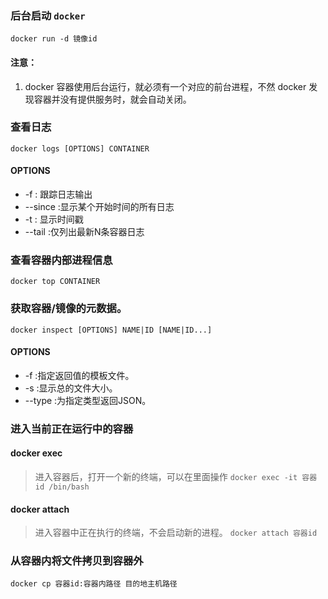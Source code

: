 ### 后台启动 `docker`
`docker run -d 镜像id`
#### 注意：
1. docker 容器使用后台运行，就必须有一个对应的前台进程，不然 docker 发现容器并没有提供服务时，就会自动关闭。
### 查看日志
`docker logs [OPTIONS] CONTAINER` 

#### OPTIONS
* -f : 跟踪日志输出
* --since :显示某个开始时间的所有日志
* -t : 显示时间戳 
* --tail :仅列出最新N条容器日志

### 查看容器内部进程信息
`docker top CONTAINER`


### 获取容器/镜像的元数据。
`docker inspect [OPTIONS] NAME|ID [NAME|ID...]`
#### OPTIONS
* -f :指定返回值的模板文件。
* -s :显示总的文件大小。
* --type :为指定类型返回JSON。

### 进入当前正在运行中的容器
#### docker exec
> 进入容器后，打开一个新的终端，可以在里面操作
`docker exec -it 容器id /bin/bash`
#### docker attach
> 进入容器中正在执行的终端，不会启动新的进程。
`docker attach 容器id`


### 从容器内将文件拷贝到容器外
`docker cp 容器id:容器内路径 目的地主机路径`
